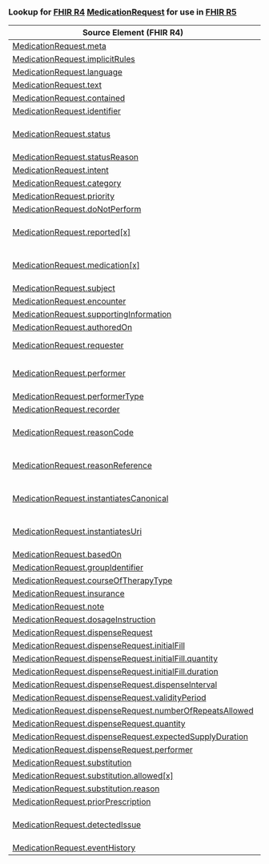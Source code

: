 ### Lookup for [FHIR R4](https://hl7.org/fhir/R4/) [MedicationRequest](https://hl7.org/fhir/R4/MedicationRequest.html) for use in [FHIR R5](https://hl7.org/fhir/R5/)

| Source Element (FHIR R4) | Usage | Target |
| -------------- | ----- | ------ |
| [MedicationRequest.meta](https://hl7.org/fhir/R4/MedicationRequest.html#resource) | `UseElementSameName` | [MedicationRequest.meta](https://hl7.org/fhir/R5/MedicationRequest.html#resource) |
| [MedicationRequest.implicitRules](https://hl7.org/fhir/R4/MedicationRequest.html#resource) | `UseElementSameName` | [MedicationRequest.implicitRules](https://hl7.org/fhir/R5/MedicationRequest.html#resource) |
| [MedicationRequest.language](https://hl7.org/fhir/R4/MedicationRequest.html#resource) | `UseElementSameName` | [MedicationRequest.language](https://hl7.org/fhir/R5/MedicationRequest.html#resource) |
| [MedicationRequest.text](https://hl7.org/fhir/R4/MedicationRequest.html#resource) | `UseElementSameName` | [MedicationRequest.text](https://hl7.org/fhir/R5/MedicationRequest.html#resource) |
| [MedicationRequest.contained](https://hl7.org/fhir/R4/MedicationRequest.html#resource) | `UseElementSameName` | [MedicationRequest.contained](https://hl7.org/fhir/R5/MedicationRequest.html#resource) |
| [MedicationRequest.identifier](https://hl7.org/fhir/R4/MedicationRequest.html#resource) | `UseElementSameName` | [MedicationRequest.identifier](https://hl7.org/fhir/R5/MedicationRequest.html#resource) |
| [MedicationRequest.status](https://hl7.org/fhir/R4/MedicationRequest.html#resource) | `UseExtension` | [http://hl7.org/fhir/4.0/StructureDefinition/extension-MedicationRequest.status](StructureDefinition-ext-R4-MedicationRequest.status.html) |
| [MedicationRequest.statusReason](https://hl7.org/fhir/R4/MedicationRequest.html#resource) | `UseElementSameName` | [MedicationRequest.statusReason](https://hl7.org/fhir/R5/MedicationRequest.html#resource) |
| [MedicationRequest.intent](https://hl7.org/fhir/R4/MedicationRequest.html#resource) | `UseElementSameName` | [MedicationRequest.intent](https://hl7.org/fhir/R5/MedicationRequest.html#resource) |
| [MedicationRequest.category](https://hl7.org/fhir/R4/MedicationRequest.html#resource) | `UseElementSameName` | [MedicationRequest.category](https://hl7.org/fhir/R5/MedicationRequest.html#resource) |
| [MedicationRequest.priority](https://hl7.org/fhir/R4/MedicationRequest.html#resource) | `UseElementSameName` | [MedicationRequest.priority](https://hl7.org/fhir/R5/MedicationRequest.html#resource) |
| [MedicationRequest.doNotPerform](https://hl7.org/fhir/R4/MedicationRequest.html#resource) | `UseElementSameName` | [MedicationRequest.doNotPerform](https://hl7.org/fhir/R5/MedicationRequest.html#resource) |
| [MedicationRequest.reported[x]](https://hl7.org/fhir/R4/MedicationRequest.html#resource) | `UseExtension` | [http://hl7.org/fhir/4.0/StructureDefinition/extension-MedicationRequest.reported](StructureDefinition-ext-R4-MedicationRequest.reported.html) |
| [MedicationRequest.medication[x]](https://hl7.org/fhir/R4/MedicationRequest.html#resource) | `UseExtension` | [http://hl7.org/fhir/4.0/StructureDefinition/extension-MedicationRequest.medication](StructureDefinition-ext-R4-MedicationRequest.medication.html) |
| [MedicationRequest.subject](https://hl7.org/fhir/R4/MedicationRequest.html#resource) | `UseElementSameName` | [MedicationRequest.subject](https://hl7.org/fhir/R5/MedicationRequest.html#resource) |
| [MedicationRequest.encounter](https://hl7.org/fhir/R4/MedicationRequest.html#resource) | `UseElementSameName` | [MedicationRequest.encounter](https://hl7.org/fhir/R5/MedicationRequest.html#resource) |
| [MedicationRequest.supportingInformation](https://hl7.org/fhir/R4/MedicationRequest.html#resource) | `UseElementSameName` | [MedicationRequest.supportingInformation](https://hl7.org/fhir/R5/MedicationRequest.html#resource) |
| [MedicationRequest.authoredOn](https://hl7.org/fhir/R4/MedicationRequest.html#resource) | `UseElementSameName` | [MedicationRequest.authoredOn](https://hl7.org/fhir/R5/MedicationRequest.html#resource) |
| [MedicationRequest.requester](https://hl7.org/fhir/R4/MedicationRequest.html#resource) | `UseOneOf` | [MedicationRequest.requester](https://hl7.org/fhir/R5/MedicationRequest.html#resource)<br />[MedicationRequest.requester](https://hl7.org/fhir/R5/MedicationRequest.html#resource) |
| [MedicationRequest.performer](https://hl7.org/fhir/R4/MedicationRequest.html#resource) | `UseExtension` | [http://hl7.org/fhir/4.0/StructureDefinition/extension-MedicationRequest.performer](StructureDefinition-ext-R4-MedicationRequest.performer.html) |
| [MedicationRequest.performerType](https://hl7.org/fhir/R4/MedicationRequest.html#resource) | `UseElementSameName` | [MedicationRequest.performerType](https://hl7.org/fhir/R5/MedicationRequest.html#resource) |
| [MedicationRequest.recorder](https://hl7.org/fhir/R4/MedicationRequest.html#resource) | `UseElementSameName` | [MedicationRequest.recorder](https://hl7.org/fhir/R5/MedicationRequest.html#resource) |
| [MedicationRequest.reasonCode](https://hl7.org/fhir/R4/MedicationRequest.html#resource) | `UseExtension` | [http://hl7.org/fhir/4.0/StructureDefinition/extension-MedicationRequest.reasonCode](StructureDefinition-ext-R4-MedicationRequest.reasonCode.html) |
| [MedicationRequest.reasonReference](https://hl7.org/fhir/R4/MedicationRequest.html#resource) | `UseExtension` | [http://hl7.org/fhir/4.0/StructureDefinition/extension-MedicationRequest.reasonReference](StructureDefinition-ext-R4-MedicationRequest.reasonReference.html) |
| [MedicationRequest.instantiatesCanonical](https://hl7.org/fhir/R4/MedicationRequest.html#resource) | `UseExtension` | [http://hl7.org/fhir/4.0/StructureDefinition/extension-MedicationRequest.instantiatesCanonical](StructureDefinition-ext-R4-MedicationRequest.instantiatesCanonical.html) |
| [MedicationRequest.instantiatesUri](https://hl7.org/fhir/R4/MedicationRequest.html#resource) | `UseExtension` | [http://hl7.org/fhir/4.0/StructureDefinition/extension-MedicationRequest.instantiatesUri](StructureDefinition-ext-R4-MedicationRequest.instantiatesUri.html) |
| [MedicationRequest.basedOn](https://hl7.org/fhir/R4/MedicationRequest.html#resource) | `UseElementSameName` | [MedicationRequest.basedOn](https://hl7.org/fhir/R5/MedicationRequest.html#resource) |
| [MedicationRequest.groupIdentifier](https://hl7.org/fhir/R4/MedicationRequest.html#resource) | `UseElementSameName` | [MedicationRequest.groupIdentifier](https://hl7.org/fhir/R5/MedicationRequest.html#resource) |
| [MedicationRequest.courseOfTherapyType](https://hl7.org/fhir/R4/MedicationRequest.html#resource) | `UseElementSameName` | [MedicationRequest.courseOfTherapyType](https://hl7.org/fhir/R5/MedicationRequest.html#resource) |
| [MedicationRequest.insurance](https://hl7.org/fhir/R4/MedicationRequest.html#resource) | `UseElementSameName` | [MedicationRequest.insurance](https://hl7.org/fhir/R5/MedicationRequest.html#resource) |
| [MedicationRequest.note](https://hl7.org/fhir/R4/MedicationRequest.html#resource) | `UseElementSameName` | [MedicationRequest.note](https://hl7.org/fhir/R5/MedicationRequest.html#resource) |
| [MedicationRequest.dosageInstruction](https://hl7.org/fhir/R4/MedicationRequest.html#resource) | `UseElementSameName` | [MedicationRequest.dosageInstruction](https://hl7.org/fhir/R5/MedicationRequest.html#resource) |
| [MedicationRequest.dispenseRequest](https://hl7.org/fhir/R4/MedicationRequest.html#resource) | `UseElementSameName` | [MedicationRequest.dispenseRequest](https://hl7.org/fhir/R5/MedicationRequest.html#resource) |
| [MedicationRequest.dispenseRequest.initialFill](https://hl7.org/fhir/R4/MedicationRequest.html#resource) | `UseElementSameName` | [MedicationRequest.dispenseRequest.initialFill](https://hl7.org/fhir/R5/MedicationRequest.html#resource) |
| [MedicationRequest.dispenseRequest.initialFill.quantity](https://hl7.org/fhir/R4/MedicationRequest.html#resource) | `UseElementSameName` | [MedicationRequest.dispenseRequest.initialFill.quantity](https://hl7.org/fhir/R5/MedicationRequest.html#resource) |
| [MedicationRequest.dispenseRequest.initialFill.duration](https://hl7.org/fhir/R4/MedicationRequest.html#resource) | `UseElementSameName` | [MedicationRequest.dispenseRequest.initialFill.duration](https://hl7.org/fhir/R5/MedicationRequest.html#resource) |
| [MedicationRequest.dispenseRequest.dispenseInterval](https://hl7.org/fhir/R4/MedicationRequest.html#resource) | `UseElementSameName` | [MedicationRequest.dispenseRequest.dispenseInterval](https://hl7.org/fhir/R5/MedicationRequest.html#resource) |
| [MedicationRequest.dispenseRequest.validityPeriod](https://hl7.org/fhir/R4/MedicationRequest.html#resource) | `UseElementSameName` | [MedicationRequest.dispenseRequest.validityPeriod](https://hl7.org/fhir/R5/MedicationRequest.html#resource) |
| [MedicationRequest.dispenseRequest.numberOfRepeatsAllowed](https://hl7.org/fhir/R4/MedicationRequest.html#resource) | `UseElementSameName` | [MedicationRequest.dispenseRequest.numberOfRepeatsAllowed](https://hl7.org/fhir/R5/MedicationRequest.html#resource) |
| [MedicationRequest.dispenseRequest.quantity](https://hl7.org/fhir/R4/MedicationRequest.html#resource) | `UseElementSameName` | [MedicationRequest.dispenseRequest.quantity](https://hl7.org/fhir/R5/MedicationRequest.html#resource) |
| [MedicationRequest.dispenseRequest.expectedSupplyDuration](https://hl7.org/fhir/R4/MedicationRequest.html#resource) | `UseElementSameName` | [MedicationRequest.dispenseRequest.expectedSupplyDuration](https://hl7.org/fhir/R5/MedicationRequest.html#resource) |
| [MedicationRequest.dispenseRequest.performer](https://hl7.org/fhir/R4/MedicationRequest.html#resource) | `UseElementRenamed` | [MedicationRequest.dispenseRequest.dispenser](https://hl7.org/fhir/R5/MedicationRequest.html#resource) |
| [MedicationRequest.substitution](https://hl7.org/fhir/R4/MedicationRequest.html#resource) | `UseElementSameName` | [MedicationRequest.substitution](https://hl7.org/fhir/R5/MedicationRequest.html#resource) |
| [MedicationRequest.substitution.allowed[x]](https://hl7.org/fhir/R4/MedicationRequest.html#resource) | `UseElementSameName` | [MedicationRequest.substitution.allowed[x]](https://hl7.org/fhir/R5/MedicationRequest.html#resource) |
| [MedicationRequest.substitution.reason](https://hl7.org/fhir/R4/MedicationRequest.html#resource) | `UseElementSameName` | [MedicationRequest.substitution.reason](https://hl7.org/fhir/R5/MedicationRequest.html#resource) |
| [MedicationRequest.priorPrescription](https://hl7.org/fhir/R4/MedicationRequest.html#resource) | `UseElementSameName` | [MedicationRequest.priorPrescription](https://hl7.org/fhir/R5/MedicationRequest.html#resource) |
| [MedicationRequest.detectedIssue](https://hl7.org/fhir/R4/MedicationRequest.html#resource) | `UseExtension` | [http://hl7.org/fhir/4.0/StructureDefinition/extension-MedicationRequest.detectedIssue](StructureDefinition-ext-R4-MedicationRequest.detectedIssue.html) |
| [MedicationRequest.eventHistory](https://hl7.org/fhir/R4/MedicationRequest.html#resource) | `UseElementSameName` | [MedicationRequest.eventHistory](https://hl7.org/fhir/R5/MedicationRequest.html#resource) |
